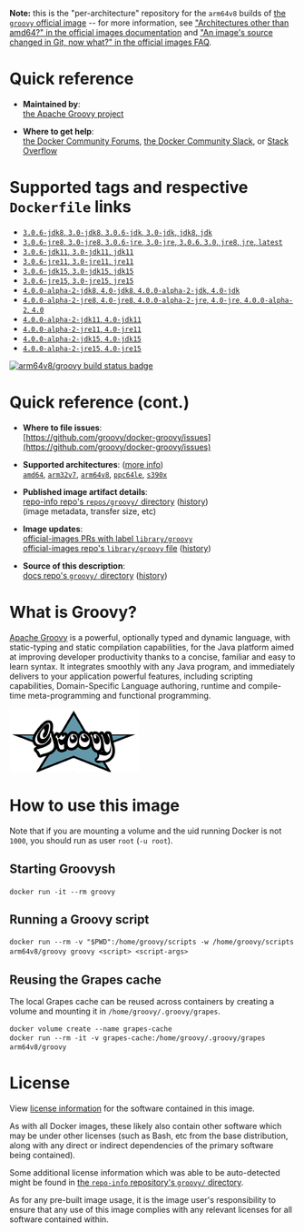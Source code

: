 <!--

********************************************************************************

WARNING:

    DO NOT EDIT "groovy/README.md"

    IT IS AUTO-GENERATED

    (from the other files in "groovy/" combined with a set of templates)

********************************************************************************

-->

**Note:** this is the "per-architecture" repository for the `arm64v8` builds of [the `groovy` official image](https://hub.docker.com/_/groovy) -- for more information, see ["Architectures other than amd64?" in the official images documentation](https://github.com/docker-library/official-images#architectures-other-than-amd64) and ["An image's source changed in Git, now what?" in the official images FAQ](https://github.com/docker-library/faq#an-images-source-changed-in-git-now-what).

# Quick reference

-	**Maintained by**:  
	[the Apache Groovy project](https://github.com/groovy/docker-groovy)

-	**Where to get help**:  
	[the Docker Community Forums](https://forums.docker.com/), [the Docker Community Slack](https://dockr.ly/slack), or [Stack Overflow](https://stackoverflow.com/search?tab=newest&q=docker)

# Supported tags and respective `Dockerfile` links

-	[`3.0.6-jdk8`, `3.0-jdk8`, `3.0.6-jdk`, `3.0-jdk`, `jdk8`, `jdk`](https://github.com/groovy/docker-groovy/blob/a48a3fed614ad8a42f555cf6a5a8299ec47b658e/jdk8/Dockerfile)
-	[`3.0.6-jre8`, `3.0-jre8`, `3.0.6-jre`, `3.0-jre`, `3.0.6`, `3.0`, `jre8`, `jre`, `latest`](https://github.com/groovy/docker-groovy/blob/a48a3fed614ad8a42f555cf6a5a8299ec47b658e/jre8/Dockerfile)
-	[`3.0.6-jdk11`, `3.0-jdk11`, `jdk11`](https://github.com/groovy/docker-groovy/blob/a48a3fed614ad8a42f555cf6a5a8299ec47b658e/jdk11/Dockerfile)
-	[`3.0.6-jre11`, `3.0-jre11`, `jre11`](https://github.com/groovy/docker-groovy/blob/a48a3fed614ad8a42f555cf6a5a8299ec47b658e/jre11/Dockerfile)
-	[`3.0.6-jdk15`, `3.0-jdk15`, `jdk15`](https://github.com/groovy/docker-groovy/blob/a48a3fed614ad8a42f555cf6a5a8299ec47b658e/jdk15/Dockerfile)
-	[`3.0.6-jre15`, `3.0-jre15`, `jre15`](https://github.com/groovy/docker-groovy/blob/a48a3fed614ad8a42f555cf6a5a8299ec47b658e/jre15/Dockerfile)
-	[`4.0.0-alpha-2-jdk8`, `4.0-jdk8`, `4.0.0-alpha-2-jdk`, `4.0-jdk`](https://github.com/groovy/docker-groovy/blob/a5bc6d96b7e8a8bd82439fdaa048c222229d82ec/jdk8/Dockerfile)
-	[`4.0.0-alpha-2-jre8`, `4.0-jre8`, `4.0.0-alpha-2-jre`, `4.0-jre`, `4.0.0-alpha-2`, `4.0`](https://github.com/groovy/docker-groovy/blob/a5bc6d96b7e8a8bd82439fdaa048c222229d82ec/jre8/Dockerfile)
-	[`4.0.0-alpha-2-jdk11`, `4.0-jdk11`](https://github.com/groovy/docker-groovy/blob/a5bc6d96b7e8a8bd82439fdaa048c222229d82ec/jdk11/Dockerfile)
-	[`4.0.0-alpha-2-jre11`, `4.0-jre11`](https://github.com/groovy/docker-groovy/blob/a5bc6d96b7e8a8bd82439fdaa048c222229d82ec/jre11/Dockerfile)
-	[`4.0.0-alpha-2-jdk15`, `4.0-jdk15`](https://github.com/groovy/docker-groovy/blob/a5bc6d96b7e8a8bd82439fdaa048c222229d82ec/jdk15/Dockerfile)
-	[`4.0.0-alpha-2-jre15`, `4.0-jre15`](https://github.com/groovy/docker-groovy/blob/a5bc6d96b7e8a8bd82439fdaa048c222229d82ec/jre15/Dockerfile)

[![arm64v8/groovy build status badge](https://img.shields.io/jenkins/s/https/doi-janky.infosiftr.net/job/multiarch/job/arm64v8/job/groovy.svg?label=arm64v8/groovy%20%20build%20job)](https://doi-janky.infosiftr.net/job/multiarch/job/arm64v8/job/groovy/)

# Quick reference (cont.)

-	**Where to file issues**:  
	[https://github.com/groovy/docker-groovy/issues](https://github.com/groovy/docker-groovy/issues)

-	**Supported architectures**: ([more info](https://github.com/docker-library/official-images#architectures-other-than-amd64))  
	[`amd64`](https://hub.docker.com/r/amd64/groovy/), [`arm32v7`](https://hub.docker.com/r/arm32v7/groovy/), [`arm64v8`](https://hub.docker.com/r/arm64v8/groovy/), [`ppc64le`](https://hub.docker.com/r/ppc64le/groovy/), [`s390x`](https://hub.docker.com/r/s390x/groovy/)

-	**Published image artifact details**:  
	[repo-info repo's `repos/groovy/` directory](https://github.com/docker-library/repo-info/blob/master/repos/groovy) ([history](https://github.com/docker-library/repo-info/commits/master/repos/groovy))  
	(image metadata, transfer size, etc)

-	**Image updates**:  
	[official-images PRs with label `library/groovy`](https://github.com/docker-library/official-images/pulls?q=label%3Alibrary%2Fgroovy)  
	[official-images repo's `library/groovy` file](https://github.com/docker-library/official-images/blob/master/library/groovy) ([history](https://github.com/docker-library/official-images/commits/master/library/groovy))

-	**Source of this description**:  
	[docs repo's `groovy/` directory](https://github.com/docker-library/docs/tree/master/groovy) ([history](https://github.com/docker-library/docs/commits/master/groovy))

# What is Groovy?

[Apache Groovy](http://groovy-lang.org/) is a powerful, optionally typed and dynamic language, with static-typing and static compilation capabilities, for the Java platform aimed at improving developer productivity thanks to a concise, familiar and easy to learn syntax. It integrates smoothly with any Java program, and immediately delivers to your application powerful features, including scripting capabilities, Domain-Specific Language authoring, runtime and compile-time meta-programming and functional programming.

![logo](https://raw.githubusercontent.com/docker-library/docs/bb5fc730ed18c45d86425f9fa4265d50cb795ec8/groovy/logo.png)

# How to use this image

Note that if you are mounting a volume and the uid running Docker is not `1000`, you should run as user `root` (`-u root`).

## Starting Groovysh

`docker run -it --rm groovy`

## Running a Groovy script

`docker run --rm -v "$PWD":/home/groovy/scripts -w /home/groovy/scripts arm64v8/groovy groovy <script> <script-args>`

## Reusing the Grapes cache

The local Grapes cache can be reused across containers by creating a volume and mounting it in `/home/groovy/.groovy/grapes`.

```console
docker volume create --name grapes-cache
docker run --rm -it -v grapes-cache:/home/groovy/.groovy/grapes arm64v8/groovy
```

# License

View [license information](http://www.apache.org/licenses/LICENSE-2.0.html) for the software contained in this image.

As with all Docker images, these likely also contain other software which may be under other licenses (such as Bash, etc from the base distribution, along with any direct or indirect dependencies of the primary software being contained).

Some additional license information which was able to be auto-detected might be found in [the `repo-info` repository's `groovy/` directory](https://github.com/docker-library/repo-info/tree/master/repos/groovy).

As for any pre-built image usage, it is the image user's responsibility to ensure that any use of this image complies with any relevant licenses for all software contained within.
